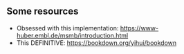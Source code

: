 ## Some resources

+ Obsessed with this implementation: https://www-huber.embl.de/msmb/introduction.html
+ This DEFINITIVE: https://bookdown.org/yihui/bookdown
